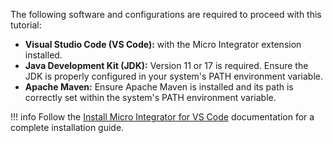 The following software and configurations are required to proceed with this tutorial:

- **Visual Studio Code (VS Code):** with the Micro Integrator extension installed.
- **Java Development Kit (JDK):** Version 11 or 17 is required. Ensure the JDK is properly configured in your system's PATH environment variable.
- **Apache Maven:** Ensure Apache Maven is installed and its path is correctly set within the system's PATH environment variable.

!!! info
    Follow the [Install Micro Integrator for VS Code](https://mi.docs.wso2.com/en/4.3.0/develop/mi-for-vscode/install-wso2-mi-for-vscode) documentation for a complete installation guide.
